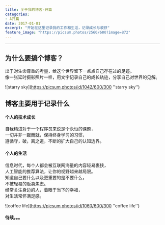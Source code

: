 ```yaml
---
title: 关于我的博客-开篇
categories:
- A开篇
date: 2017-01-01
excerpt: "开始在这里记录我的工作和生活，记录成长与收获"
feature_image: "https://picsum.photos/2560/600?image=872"
---
```


---
## 为什么要搞个博客？
   出于对生命尊重的考量，给这个世界留下一点点自己存在过的足迹。<br/>
   像一张延时摄影照片一样，用文字记录自己的成长轨迹，分享自己对世界的见解。

   ![starry sky](https://picsum.photos/id/1042/600/300 ''starry sky'')
   

## 博客主要用于记录什么


#### 个人的技术成长
   自我精进对于一个程序员来说是个永恒的课题，<br/>
   一切并非一蹴而就，保持终身学习的习惯，<br/>
   遵循守，破，离之道，不断的扩大自己的认知边界。


#### 个人的生活
信息时代，每个人都会被互联网海量的内容轻易裹挟，<br/>
人工智能的推荐算法，让你的视野越来越局限。<br/>
知道自己要什么以及更重要的是不要什么，<br/>
不被轻易的贩卖焦虑。<br/>
经常关注身边的人，着眼于当下的幸福，<br/>
对生活常怀满足感。

![coffee life](https://picsum.photos/id/1060/600/300 ''coffee life'')

#### 待续。。。

